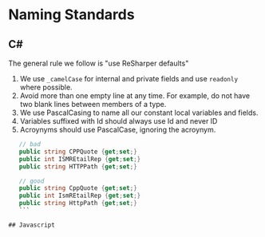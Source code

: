 # Naming Standards

## C#

The general rule we follow is "use ReSharper defaults"

1. We use `_camelCase` for internal and private fields and use `readonly` where possible.
2. Avoid more than one empty line at any time. For example, do not have two blank lines between members of a type.
3. We use PascalCasing to name all our constant local variables and fields.
4. Variables suffixed with Id should always use Id and never ID
5. Acroynyms should use PascalCase, ignoring the acroynym.
 ```C#
    // bad
    public string CPPQuote {get;set;}
    public int ISMREtailRep {get;set;}
    public string HTTPPath {get;set;}

    // good
    public string CppQuote {get;set;}
    public int IsmREtailRep {get;set;}
    public string HttpPath {get;set;}
    ```

## Javascript